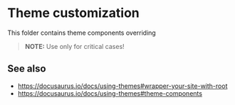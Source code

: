 # Theme customization

This folder contains theme components overriding

> **NOTE:** Use only for critical cases!

## See also

- <https://docusaurus.io/docs/using-themes#wrapper-your-site-with-root>
- <https://docusaurus.io/docs/using-themes#theme-components>
